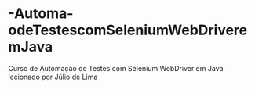 # -Automa-odeTestescomSeleniumWebDriveremJava
Curso de Automação de Testes com Selenium WebDriver em Java lecionado por Júlio de Lima
